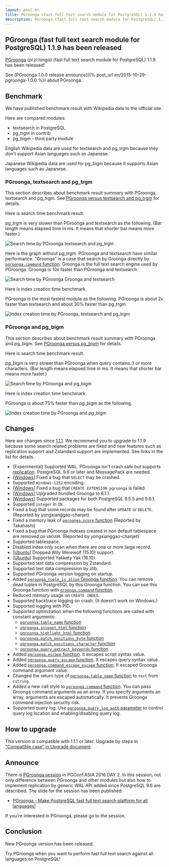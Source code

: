 ```yaml
---
layout: post.en
title: PGroonga (fast full text search module for PostgreSQL) 1.1.9 has been released
description: PGroonga (fast full text search module for PostgreSQL) 1.1.9 has been released!
---
```


## PGroonga (fast full text search module for PostgreSQL) 1.1.9 has been released

[PGroonga](httsp://pgroonga.github.io/) (píːzí:lúnɡά) (fast full text search module for PostgreSQL) 1.1.9 has been released!

See [PGroonga 1.0.0 release announce]({% post_url en/2015-10-29-pgroonga-1.0.0 %}) about PGroonga.

## Benchmark

We have published benchmark result with Wikipedia data to the official site.

Here are compared modules:

  * textsearch in PostgreSQL
  * pg\_trgm in contrib
  * pg\_bigm - third party module

English Wikipedia data are used for textsearch and pg\_trgm because they don't support Asian languages such as Japanese.

Japanese Wikipedia data are used for pg\_bigm because it supports Asian languages such as Japanese.

### PGroonga, textsearch and pg\_trgm

This section describes about benchmark result summary with PGroonga, textsearch and pg\_trgm. See [PGroonga versus textsearch and pg\_trgm](https://pgroonga.github.io/reference/pgroonga-versus-textsearch-and-pg-trgm.html) for details.

Here is search time benchmark result.

pg\_trgm is very slower than PGroonga and textsearch as the following. (Bar length means elapsed time in ms. It means that shorter bar means more faster.)

![Search time by PGroonga textsearch and pg\_trgm](/images/blog/en/2016-11-30-pgroonga-1.1.9/en-search-without-groonga.svg)

Here is the graph without pg\_trgm. PGroonga and textsearch have similar performance. "Groonga" is a case that search by Groonga directly by [`pgroonga.command` function](https://pgroonga.github.io/reference/functions/pgroonga-command.html). Groonga is the full text search engine used by PGroonga. Groonga is 10x faster than PGroonga and textsearch.

![Search time by PGroonga Groonga and textsearch](/images/blog/en/2016-11-30-pgroonga-1.1.9/en-search-without-pg-trgm.svg)

Here is index creation time benchmark.

PGroonga is the most fastest module as the following. PGroonga is about 2x faster than textsearch and about 30% faster than pg\_trgm.

![Index creation time by PGroonga, textsearch and pg\_trgm](/images/blog/en/2016-11-30-pgroonga-1.1.9/en-index-creation.svg)

### PGroonga and pg\_bigm

This section describes about benchmark result summary with PGroonga and pg\_bigm. See [PGroonga versus pg\_bigm](https://pgroonga.github.io/reference/pgroonga-versus-pg-bigm.html) for details.

Here is search time benchmark result.

pg\_bigm is very slower than PGroonga when query contains 3 or more characters. (Bar length means elapsed time in ms. It means that shorter bar means more faster.)

![Search time by PGroonga and pg\_bigm](/images/blog/en/2016-11-30-pgroonga-1.1.9/ja-search-without-groonga.svg)

Here is index creation time benchmark.

PGroonga is about 75% faster than pg\_bigm as the following.

![Index creation time by PGroonga and pg\_bigm](/images/blog/en/2016-11-30-pgroonga-1.1.9/ja-index-creation.svg)

## Changes

Here are changes since [1.1.1](/en/blog/2016/8/31/pgroonga-1.1.1.html). We recommend you to upgrade to 1.1.9 because some search related problems are fixed and new features such as replication support and Zstandard support are implemented. See links in the list for details.

  * [Experimental] Supported WAL. PGroonga isn't crash safe but supports [replication](https://pgroonga.github.io/en/reference/replication.html). PostgreSQL 9.6 or later and MessagePack are needed.
  * [[Windows](https://pgroonga.github.io/install/windows.html)] Fixed a bug that `SELECT` may be crashed.
  * Supported `Windows-1252` encoding.
  * [[Windows](https://pgroonga.github.io/install/windows.html)] Fixed a bug that `CREATE EXTENSION pgroonga` is failed.
  * [[Windows](https://pgroonga.github.io/install/windows.html)] Upgraded bundled Groonga to 6.1.1.
  * [[Windows](https://pgroonga.github.io/install/windows.html)] Supported packages for both PostgreSQL 9.5.5 and 9.6.1.
  * Supported `integer` in `IN`.
  * Fixed a bug that some records may be found after `UPDATE` or `DELETE`. (Reported by yongxianggao-chanjet)
  * Fixed a memory leak of [`pgroonga.score` function](https://pgroonga.github.io/reference/functions/pgroonga-score.html) (Reported by Takahashi)
  * Fixed a bug that PGroonga indexes created in non default tablespace are removed on `VACUUM`. (Reported by yongxianggao-chanjet)
  * Supported tablespace.
  * Disabled index only scan when there are one or more large record.
  * [[Ubuntu](https://pgroonga.github.io/install/ubuntu.html)] Dropped Wily Werewolf (15.10) support.
  * [[Ubuntu](https://pgroonga.github.io/install/ubuntu.html)] Supported Yakkety Yak (16.10).
  * Supported text data compression by Zstandard.
  * Supported text data compression by zlib.
  * Supported PGroonga version logging on startup.
  * Added [`pgroonga_tuple_is_alive` Groonga function](https://pgroonga.github.io/reference/groonga-functions/pgroonga-tuple-is-alive.html). You can remove dead tuples in PostgreSQL by this Groonga function. You can use this Groonga function with [`groonga.command` function](https://pgroonga.github.io/reference/functions/pgroonga-command.html).
  * Reduced memory usage on `CREATE INDEX`.
  * Supported backtrace logging on crash. (It doesn't work on Windows.)
  * Supported logging with PID.
  * Supported optimization when the following functions are called with constant arguments:
    * [`pgroonga.table_name` function](https://pgroonga.github.io/reference/functions/pgroonga-table-name.html)
    * [`pgroonga.snippet_html` function](https://pgroonga.github.io/reference/functions/pgroonga-snippet-html.html)
    * [`pgroonga.highlight_html` function](https://pgroonga.github.io/reference/functions/pgroonga-highlight-html.html)
    * [`pgroonga.match_positions_byte` function](https://pgroonga.github.io/reference/functions/pgroonga-match-positions-byte.html)
    * [`pgroonga.match_positions_character` function](https://pgroonga.github.io/reference/functions/pgroonga-match-positions-character.html)
    * [`pgroonga.query_extract_keywords` function](https://pgroonga.github.io/reference/functions/pgroonga-query-extract-keywords.html)
  * Added [`pgroonga.escape` function](https://pgroonga.github.io/reference/functions/pgroonga-escape.html). It escapes script syntax value.
  * Added [`pgroonga.query_escape` function](https://pgroonga.github.io/reference/functions/pgroonga-query-escape.html). It escapes query syntax value.
  * Added [`pgroonga.command_escape_escape` function](https://pgroonga.github.io/reference/functions/pgroonga-query-escape.html). It escaped Groonga command argument value.
  * Changed the return type of [`pgroonga.table_name` function](https://pgroonga.github.io/reference/functions/pgroonga-table-name.html) to `text` from `cstring`.
  * Added a new call style to [`pgroonga.command` function](https://pgroonga.github.io/reference/functions/pgroonga-command.html). You can pass Groonga command arguments as an array. If you specify arguments an array, arguments are escaped automatically. It prevents Groonga command injection security risk.
  * Supported query log. Use [`pgroonga.query_log_path` parameter](https://pgroonga.github.io/reference/parameters/query-log-path.html) to control query log location and enabling/disabling query log.

## How to upgrade

This version is compatible with 1.1.1 or later. Upgrade by steps in ["Compatible case" in Upgrade document](https://pgroonga.github.io/upgrade/#compatible-case).

## Announce

There is [PGroonga session](http://www.pgconf.asia/EN/day-2/#A4) in PGConf.ASIA 2016 DAY 2. In this session, not only difference between PGroonga and other modules but also how to implement replication by generic WAL API added since PostgreSQL 9.6 are described. The slide for the session has been published:

  * [PGroonga - Make PostgreSQL fast full text search platform for all languages!](https://slide.rabbit-shocker.org/authors/kou/pgconf-asia-2016/)

If you're interested in PGroonga, please go to the session.

## Conclusion

New PGroonga version has been released.

Try PGroonga when you want to perform fast full text search against all languages on PostgreSQL!
